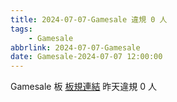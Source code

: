 ```yaml
---
title: 2024-07-07-Gamesale 違規 0 人
tags:
    - Gamesale
abbrlink: 2024-07-07-Gamesale
date: Gamesale-2024-07-07 12:00:00
---
```

Gamesale 板 [板規連結](https://www.ptt.cc/bbs/Gossiping/M.1637425085.A.07D.html)
昨天違規 0 人
